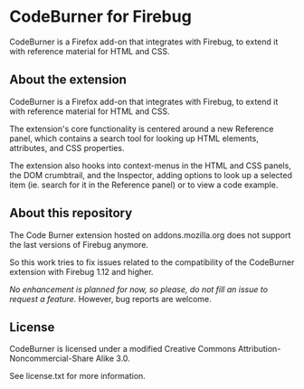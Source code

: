 CodeBurner for Firebug
======================

CodeBurner is a Firefox add-on that integrates with Firebug, to extend it with reference material for HTML and CSS.

About the extension
-------------------
CodeBurner is a Firefox add-on that integrates with Firebug, to extend it with reference material for HTML and CSS.

The extension's core functionality is centered around a new Reference panel, which contains a search tool for looking up HTML elements, attributes, and CSS properties.

The extension also hooks into context-menus in the HTML and CSS panels, the DOM crumbtrail, and the Inspector, adding options to look up a selected item (ie. search for it in the Reference panel) or to view a code example.

About this repository
---------------------

The Code Burner extension hosted on addons.mozilla.org does not support the last versions of Firebug anymore.

So this work tries to fix issues related to the compatibility of the CodeBurner extension with Firebug 1.12 and higher.

*No enhancement is planned for now, so please, do not fill an issue to request a feature.* However, bug reports are welcome.

License
-------
CodeBurner is licensed under a modified Creative Commons Attribution-Noncommercial-Share Alike 3.0.

See license.txt for more information.

